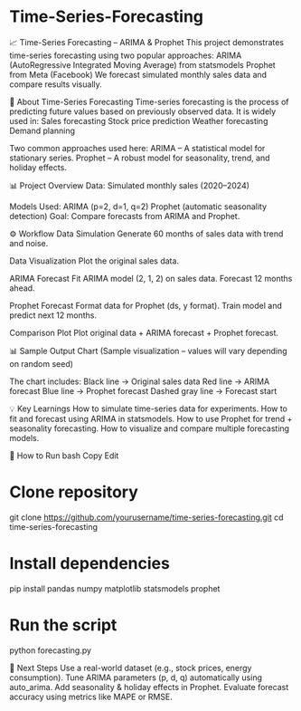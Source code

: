 # Time-Series-Forecasting

📈 Time-Series Forecasting – ARIMA & Prophet
This project demonstrates time-series forecasting using two popular approaches:
ARIMA (AutoRegressive Integrated Moving Average) from statsmodels
Prophet from Meta (Facebook)
We forecast simulated monthly sales data and compare results visually.

📌 About Time-Series Forecasting
Time-series forecasting is the process of predicting future values based on previously observed data. It is widely used in:
Sales forecasting
Stock price prediction
Weather forecasting
Demand planning

Two common approaches used here:
ARIMA – A statistical model for stationary series.
Prophet – A robust model for seasonality, trend, and holiday effects.

📊 Project Overview
Data: Simulated monthly sales (2020–2024)

Models Used:
ARIMA (p=2, d=1, q=2)
Prophet (automatic seasonality detection)
Goal: Compare forecasts from ARIMA and Prophet.

⚙️ Workflow
Data Simulation
Generate 60 months of sales data with trend and noise.

Data Visualization
Plot the original sales data.

ARIMA Forecast
Fit ARIMA model (2, 1, 2) on sales data.
Forecast 12 months ahead.

Prophet Forecast
Format data for Prophet (ds, y format).
Train model and predict next 12 months.

Comparison Plot
Plot original data + ARIMA forecast + Prophet forecast.

📊 Sample Output Chart
(Sample visualization – values will vary depending on random seed)

The chart includes:
Black line → Original sales data
Red line → ARIMA forecast
Blue line → Prophet forecast
Dashed gray line → Forecast start

💡 Key Learnings
How to simulate time-series data for experiments.
How to fit and forecast using ARIMA in statsmodels.
How to use Prophet for trend + seasonality forecasting.
How to visualize and compare multiple forecasting models.

📌 How to Run
bash
Copy
Edit
# Clone repository
git clone https://github.com/yourusername/time-series-forecasting.git
cd time-series-forecasting

# Install dependencies
pip install pandas numpy matplotlib statsmodels prophet

# Run the script
python forecasting.py

🔮 Next Steps
Use a real-world dataset (e.g., stock prices, energy consumption).
Tune ARIMA parameters (p, d, q) automatically using auto_arima.
Add seasonality & holiday effects in Prophet.
Evaluate forecast accuracy using metrics like MAPE or RMSE.
